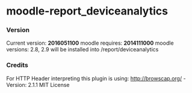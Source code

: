 # moodle-report_deviceanalytics


### Version
Current version: **2016051100** 
moodle requires: **2014111000** 
moodle versions: 2.8, 2.9 
will be installed into /report/deviceanalytics

### Credits
For HTTP Header interpreting this plugin is using: 
http://browscap.org/ - Version: 2.1.1
MIT License
